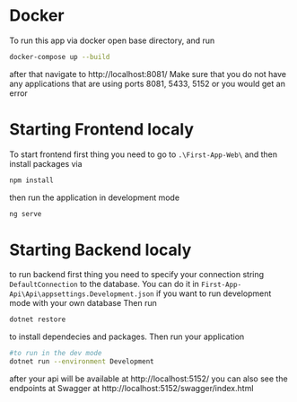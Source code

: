 # Docker
To run this app via docker open base directory, and run 
```sh
docker-compose up --build
```
after that navigate to http://localhost:8081/ Make sure that you do not have any applications that are using ports 8081, 5433, 5152 or you would get an error

# Starting Frontend localy
To start frontend first thing you need to go to `.\First-App-Web\`  and then install packages via
```sh
npm install
```
then run the application in development mode
```sh
ng serve
```
# Starting Backend localy

to run backend first thing you need to specify your connection string `DefaultConnection` to the database. You can do it in `First-App-Api\Api\appsettings.Development.json` if you want to run development mode with your own database
Then run 
```sh
dotnet restore
```
to install dependecies and packages.
Then run your application
```sh
#to run in the dev mode
dotnet run --environment Development
```
after your api will be available at http://localhost:5152/
you can also see the endpoints at Swagger at http://localhost:5152/swagger/index.html
